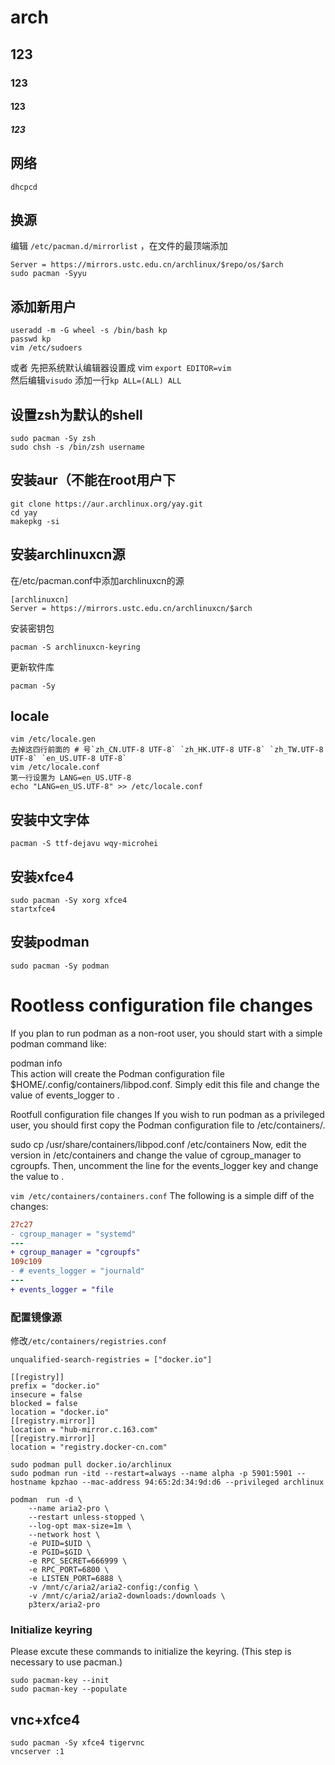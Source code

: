 # arch
## 123
### 123
#### 123
##### 123
## 网络
```
dhcpcd  
```
## 换源
编辑 `/etc/pacman.d/mirrorlist` ，在文件的最顶端添加  
```
Server = https://mirrors.ustc.edu.cn/archlinux/$repo/os/$arch  
sudo pacman -Syyu
```
## 添加新用户
```
useradd -m -G wheel -s /bin/bash kp  
passwd kp  
vim /etc/sudoers
```
或者
先把系统默认编辑器设置成 vim `export EDITOR=vim`  
然后编辑`visudo` 
添加一行`kp ALL=(ALL) ALL`
## 设置zsh为默认的shell
```
sudo pacman -Sy zsh
sudo chsh -s /bin/zsh username  
```

## 安装aur（不能在root用户下  
```
git clone https://aur.archlinux.org/yay.git
cd yay
makepkg -si
```
## 安装archlinuxcn源
在/etc/pacman.conf中添加archlinuxcn的源  
```
[archlinuxcn]    
Server = https://mirrors.ustc.edu.cn/archlinuxcn/$arch  
```
安装密钥包
```
pacman -S archlinuxcn-keyring  
```
更新软件库
```
pacman -Sy
```
## locale
```
vim /etc/locale.gen  
去掉这四行前面的 # 号`zh_CN.UTF-8 UTF-8` `zh_HK.UTF-8 UTF-8` `zh_TW.UTF-8 UTF-8` `en_US.UTF-8 UTF-8`  
vim /etc/locale.conf  
第一行设置为 LANG=en_US.UTF-8  
echo "LANG=en_US.UTF-8" >> /etc/locale.conf
```
## 安装中文字体
```
pacman -S ttf-dejavu wqy-microhei
```
## 安装xfce4
```
sudo pacman -Sy xorg xfce4  
startxfce4
```

## 安装podman
```
sudo pacman -Sy podman
```

# Rootless configuration file changes
If you plan to run podman as a non-root user, you should start with a simple podman command like:

  podman info  
This action will create the Podman configuration file $HOME/.config/containers/libpod.conf. Simply edit this file and change the value of events_logger to <file>.

Rootfull configuration file changes
If you wish to run podman as a privileged user, you should first copy the Podman configuration file to /etc/containers/.

  sudo cp /usr/share/containers/libpod.conf /etc/containers
Now, edit the version in /etc/containers and change the value of cgroup_manager to cgroupfs. Then, uncomment the line for the events_logger key and change the value to <file>.

`vim /etc/containers/containers.conf`
The following is a simple diff of the changes:
``` diff
27c27
- cgroup_manager = "systemd"
---
+ cgroup_manager = "cgroupfs"
109c109
- # events_logger = "journald"
---
+ events_logger = "file
```

### 配置镜像源
修改`/etc/containers/registries.conf`  
```
unqualified-search-registries = ["docker.io"]

[[registry]]
prefix = "docker.io"
insecure = false
blocked = false
location = "docker.io"
[[registry.mirror]]
location = "hub-mirror.c.163.com"
[[registry.mirror]]
location = "registry.docker-cn.com"
```
```
sudo podman pull docker.io/archlinux  
sudo podman run -itd --restart=always --name alpha -p 5901:5901 --hostname kpzhao --mac-address 94:65:2d:34:9d:d6 --privileged archlinux
```
```
podman  run -d \
    --name aria2-pro \
    --restart unless-stopped \
    --log-opt max-size=1m \
    --network host \
    -e PUID=$UID \
    -e PGID=$GID \
    -e RPC_SECRET=666999 \
    -e RPC_PORT=6800 \
    -e LISTEN_PORT=6888 \
    -v /mnt/c/aria2/aria2-config:/config \
    -v /mnt/c/aria2/aria2-downloads:/downloads \
    p3terx/aria2-pro
```
### Initialize keyring

Please excute these commands to initialize the keyring.
(This step is necessary to use pacman.)

```shell
sudo pacman-key --init
sudo pacman-key --populate
```
## vnc+xfce4
```
sudo pacman -Sy xfce4 tigervnc
vncserver :1
```
